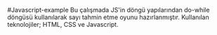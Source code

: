 #Javascript-example
Bu çalışmada JS'in döngü yapılarından do-while döngüsü kullanılarak sayı tahmin etme oyunu hazırlanmıştır.
Kullanılan teknolojiler; HTML, CSS ve Javascript.
